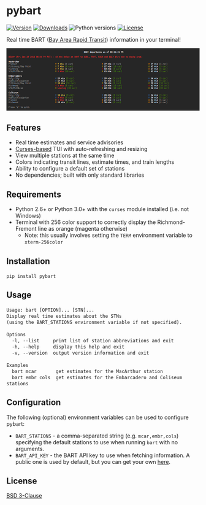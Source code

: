 # pybart
[![Version](https://img.shields.io/pypi/v/pybart.svg)](https://pypi.python.org/pypi/pybart)
[![Downloads](https://img.shields.io/pypi/dm/pybart.svg)](https://pypi.python.org/pypi/pybart)
![Python versions](https://img.shields.io/pypi/pyversions/pybart.svg)
[![License](https://img.shields.io/pypi/l/pybart.svg)](LICENSE)

Real time BART ([Bay Area Rapid Transit](https://www.bart.gov/)) information
in your terminal!

![Screenshot](screenshot.png)

## Features
- Real time estimates and service advisories
- [Curses-based](https://en.wikipedia.org/wiki/Curses_(programming_library))
  TUI with auto-refreshing and resizing
- View multiple stations at the same time
- Colors indicating transit lines, estimate times, and train lengths
- Ability to configure a default set of stations
- No dependencies; built with only standard libraries

## Requirements
- Python 2.6+ or Python 3.0+ with the `curses` module installed (i.e. not
  Windows)
- Terminal with 256 color support to correctly display the Richmond-Fremont
  line as orange (magenta otherwise)
  - Note: this usually involves setting the `TERM` environment variable to
    `xterm-256color`

## Installation
`pip install pybart`

## Usage
    Usage: bart [OPTION]... [STN]...
    Display real time estimates about the STNs
    (using the BART_STATIONS environment variable if not specified).

    Options
      -l, --list     print list of station abbreviations and exit
      -h, --help     display this help and exit
      -v, --version  output version information and exit

    Examples
      bart mcar       get estimates for the MacArthur station
      bart embr cols  get estimates for the Embarcadero and Coliseum stations

## Configuration
The following (optional) environment variables can be used to configure pybart:

- `BART_STATIONS` - a comma-separated string (e.g. `mcar,embr,cols`) specifying
  the default stations to use when running `bart` with no arguments.
- `BART_API_KEY` - the BART API key to use when fetching information. A public
  one is used by default, but you can get your own
  [here](http://api.bart.gov/api/register.aspx).

## License
[BSD 3-Clause](https://opensource.org/licenses/BSD-3-Clause)
